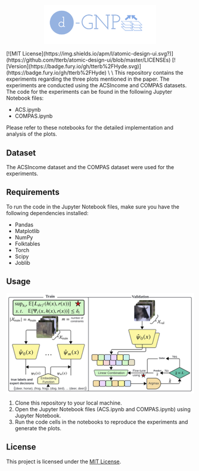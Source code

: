 <p align="center">
<img src="logo.png" width="300" />
</p>
[![MIT License](https://img.shields.io/apm/l/atomic-design-ui.svg?)](https://github.com/tterb/atomic-design-ui/blob/master/LICENSEs)
[![Version](https://badge.fury.io/gh/tterb%2FHyde.svg)](https://badge.fury.io/gh/tterb%2FHyde)
\
\
This repository contains the experiments regarding the three plots mentioned in the paper. The experiments are conducted using the ACSIncome and COMPAS datasets. The code for the experiments can be found in the following Jupyter Notebook files:



- ACS.ipynb
- COMPAS.ipynb

Please refer to these notebooks for the detailed implementation and analysis of the plots.

## Dataset

The ACSIncome dataset and the COMPAS dataset were used for the experiments.

## Requirements

To run the code in the Jupyter Notebook files, make sure you have the following dependencies installed:

- Pandas
- Matplotlib
- NumPy
- Folktables
- Torch
- Scipy
- Joblib

## Usage
![image info](Diagram.jpg)

1. Clone this repository to your local machine.
2. Open the Jupyter Notebook files (ACS.ipynb and COMPAS.ipynb) using Jupyter Notebook.
3. Run the code cells in the notebooks to reproduce the experiments and generate the plots.

## License

This project is licensed under the [MIT License](LICENSE).